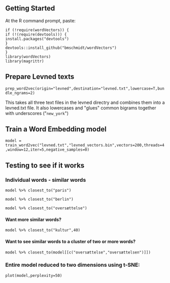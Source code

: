 ## Getting Started

At the R command prompt, paste:
```
if (!require(wordVectors)) {
if (!(require(devtools))) {
install.packages("devtools")
}
devtools::install_github("bmschmidt/wordVectors")
}
library(wordVectors)
library(magrittr)
```

## Prepare Levned texts

`prep_word2vec(origin="levned",destination="levned.txt",lowercase=T,bundle_ngrams=2)`

This takes all three text files in the levned directry and combines them into a levned.txt file. It also lowercases and "glues" common bigrams together with underscores ("`new_york`")

## Train a Word Embedding model

`model = train_word2vec("levned.txt","levned_vectors.bin",vectors=200,threads=4,window=12,iter=5,negative_samples=0)`

## Testing to see if it works

### Individual words - similar words

`model %>% closest_to("paris")`

`model %>% closest_to("berlin")`

`model %>% closest_to("oversættelse")`

#### Want more similar words?

`model %>% closest_to("kultur",40)`

#### Want to see similar words to a cluster of two or more words?

`model %>% closest_to(model[[c("oversættelse","oversættelsen")]])`

### Entire model reduced to two dimensions using t-SNE:

`plot(model,perplexity=50)`
